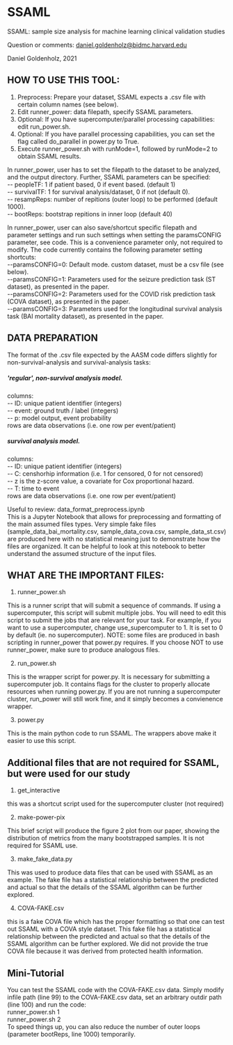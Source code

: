 # SSAML
SSAML: sample size analysis for machine learning clinical validation studies

Question or comments: daniel.goldenholz@bidmc.harvard.edu

Daniel Goldenholz, 2021


HOW TO USE THIS TOOL:
-------------------
1. Preprocess: Prepare your dataset, SSAML expects a .csv file with certain column names (see below).
2. Edit runner_power: data filepath, specify SSAML parameters.
3. Optional: If you have supercomputer/parallel processing capabilities: edit run_power.sh.
4. Optional: If you have parallel processing capabilities, you can set the flag called do_parallel in power.py to True.
5. Execute runner_power.sh with runMode=1, followed by runMode=2 to obtain SSAML results.

In runner_power, user has to set the filepath to the dataset to be analyzed, and the output directory. Further, SSAML parameters can be specified:  
-- peopleTF: 1 if patient based, 0 if event based. (default 1)  
-- survivalTF: 1 for survival analysis/dataset, 0 if not (default 0).  
-- resampReps: number of repitions (outer loop) to be performed (default 1000).  
-- bootReps: bootstrap repitions in inner loop (default 40)  

In runner_power, user can also save/shortcut specific filepath and parameter settings and run such settings when setting the paramsCONFIG parameter, see code. This is a convenience parameter only, not required to modify. The code currently contains the following parameter setting shortcuts:  
--paramsCONFIG=0: Default mode. custom dataset, must be a csv file (see below).  
--paramsCONFIG=1: Parameters used for the seizure prediction task (ST dataset), as presented in the paper.  
--paramsCONFIG=2: Parameters used for the COVID risk prediction task (COVA dataset), as presented in the paper.  
--paramsCONFIG=3: Parameters used for the longitudinal survival analysis task (BAI mortality dataset), as presented in the paper.  


DATA PREPARATION
-------------------
The format of the .csv file expected by the AASM code differs slightly for non-survival-analysis and survival-analysis tasks:

##### 'regular', non-survival analysis model.  
columns:  
-- ID: unique patient identifier (integers)  
-- event: ground truth / label (integers)  
-- p: model output, event probability  
rows are data observations (i.e. one row per event/patient)  

##### survival analysis model.  
columns:  
-- ID: unique patient identifier (integers)  
-- C: censhorhip information (i.e. 1 for censored, 0 for not censored)  
-- z is the z-score value, a covariate for Cox proportional hazard.  
-- T: time to event  
rows are data observations (i.e. one row per event/patient)

Useful to review: data_format_preprocess.ipynb  
This is a Jupyter Notebook that allows for preprocessing and formatting of the main assumed files types.
Very simple fake files (sample_data_bai_mortality.csv, sample_data_cova.csv, sample_data_st.csv) are produced here with no statistical meaning just to demonstrate how the files are
organized. It can be helpful to look at this notebook to better understand the assumed structure of the 
input files.


WHAT ARE THE IMPORTANT FILES:
-------------------
1. runner_power.sh

This is a runner script that will submit a sequence of commands. If using a supercomputer, this
script will submit multiple jobs.
You will need to edit this script to submit the jobs that are relevant for your task.
For example, if you want to use a supercomputer, change use_supercomputer to 1. It is set to 0 by default (ie. no supercomputer).
NOTE: some files are produced in bash scripting in runner_power that power.py requires.
If you choose NOT to use runner_power, make sure to produce analogous files.

2. run_power.sh

This is the wrapper script for power.py. It is necessary for submitting a supercomputer job. It contains
flags for the cluster to properly allocate resources when running power.py.
If you are not running a supercomputer cluster, run_power will still work fine, and it simply becomes a
convienence wrapper.

3. power.py

This is the main python code to run SSAML. The wrappers above make it easier to use this script.


Additional files that are not required for SSAML, but were used for our study
--------------------
1. get_interactive

this was a shortcut script used for the supercomputer cluster (not required)

2. make-power-pix

This brief script will produce the figure 2 plot from our paper, showing the distribution of metrics
from the many bootstrapped samples. It is not required for SSAML use.

3. make_fake_data.py

This was used to produce data files that can be used with SSAML as an example.
The fake file has a statistical relationship between the predicted and actual so that the details of the SSAML algorithm
can be further explored. 

4. COVA-FAKE.csv

this is a fake COVA file which has the proper formatting so that one can test out SSAML with a COVA style dataset.
This fake file has a statistical relationship between the predicted and actual so that the details of the SSAML algorithm
can be further explored. 
We did not provide the true COVA file because it was derived from protected health information.

Mini-Tutorial
--------------------
You can test the SSAML code with the COVA-FAKE.csv data. Simply modify infile path (line 99) to the COVA-FAKE.csv data, set an arbitrary outdir path (line 100) and run the code:  
runner_power.sh 1  
runner_power.sh 2  
To speed things up, you can also reduce the number of outer loops (parameter bootReps, line 1000) temporarily.

